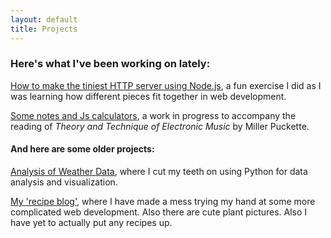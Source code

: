 ```yaml
---
layout: default
title: Projects
---
```


### Here's what I've been working on lately:

[How to make the tiniest HTTP server using Node.js](https://radicalprecursor.github.io/node_http_server), a fun exercise I did as I was learning how different pieces fit together in web development.

[Some notes and Js calculators](https://radicalprecursor.github.io/TTEM_math_helper), a work in progress to accompany the reading of *Theory and Technique of Electronic Music* by Miller Puckette.


#### And here are some older projects:

[Analysis of Weather Data](https://radicalprecursor.github.io/The_Pile/weather), where I cut my teeth on using Python for data analysis and visualization.

[My 'recipe blog'](https://mopwatercake.fail), where I have made a mess trying my hand at some more complicated web development.  Also there are cute plant pictures.  Also I have yet to actually put any recipes up.
